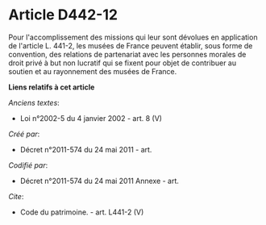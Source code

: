 # Article D442-12

Pour l'accomplissement des missions qui leur sont dévolues en application de l'article L. 441-2, les musées de France peuvent
établir, sous forme de convention, des relations de partenariat avec les personnes morales de droit privé à but non lucratif
qui se fixent pour objet de contribuer au soutien et au rayonnement des musées de France.

**Liens relatifs à cet article**

_Anciens textes_:

  - Loi n°2002-5 du 4 janvier 2002 - art. 8 (V)

_Créé par_:

  - Décret n°2011-574 du 24 mai 2011  - art.

_Codifié par_:

  - Décret n°2011-574 du 24 mai 2011 Annexe - art.

_Cite_:

  - Code du patrimoine. - art. L441-2 (V)
